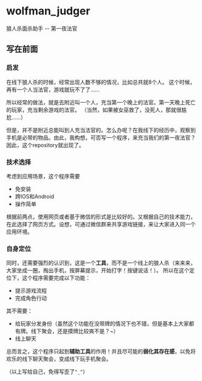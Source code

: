 # wolfman_judger
狼人杀面杀助手 -- 第一夜法官

## 写在前面
### 启发

在线下狼人杀的时候，经常出现人数不够的情况，比如总共就8个人。
这个时候，再有一个人当法官，游戏就玩不了了……

所以经常的做法，就是去附近叫一个人，充当第一个晚上的法官。第一天晚上死亡的玩家，充当剩余游戏的法官。
（当然，如果被女巫救了，没死人，那就很尴尬……）

但是，并不是附近总能叫到人充当法官的。怎么办呢？在我线下的经历中，观察到手机是必带的物品。由此，我构想，可否写一个程序，来充当我们的第一夜法官？
因此，这个repository就出现了。

### 技术选择

考虑到应用场景，这个程序需要

* 免安装
* 跨IOS和Android
* 操作简单

根据前两点，使用网页或者基于微信的形式是比较好的。又根据自己的技术能力，在此选择了网页方式。设想，可通过微信群来共享游戏链接，来让大家进入同一个应用环境。

### 自身定位

同时，还需要强烈的认识到，这是一个**工具**，而不是一个线上的狼人杀（来来来，大家坐成一圈，掏出手机，按屏幕提示，开始打字！按键说话！）。
所以在这个定位下，这个程序需要完成以下功能：

* 提示游戏流程
* 完成角色行动

其不需要：

* 给玩家分发身份（虽然这个功能在没带牌的情况下也不错，但是基本上大家都有牌。线下聚会，还是摸牌比较爽不是？~）
* 线上聊天

总而言之，这个程序只起到**辅助工具**的作用！并且尽可能的**弱化其存在感**，以免将欢乐的线下聊天聚会，变成线下玩手机聚会。

（以上写给自己，免得写歪了`^_^`）

